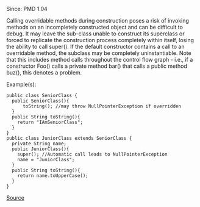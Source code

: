 Since: PMD 1.04

Calling overridable methods during construction poses a risk of invoking methods on an incompletely 
constructed object and can be difficult to debug.
It may leave the sub-class unable to construct its superclass or forced to replicate the construction 
process completely within itself, losing the ability to call super().  If the default constructor 
contains a call to an overridable method, the subclass may be completely uninstantiable.   Note that 
this includes method calls throughout the control flow graph - i.e., if a constructor Foo() calls a 
private method bar() that calls a public method buz(), this denotes a problem.

Example(s):
```
public class SeniorClass {
  public SeniorClass(){
      toString(); //may throw NullPointerException if overridden
  }
  public String toString(){
    return "IAmSeniorClass";
  }
}
public class JuniorClass extends SeniorClass {
  private String name;
  public JuniorClass(){
    super(); //Automatic call leads to NullPointerException
    name = "JuniorClass";
  }
  public String toString(){
    return name.toUpperCase();
  }
}
```

[Source](https://pmd.github.io/pmd-5.6.1/pmd-java/rules/java/design.html#ConstructorCallsOverridableMethod)
